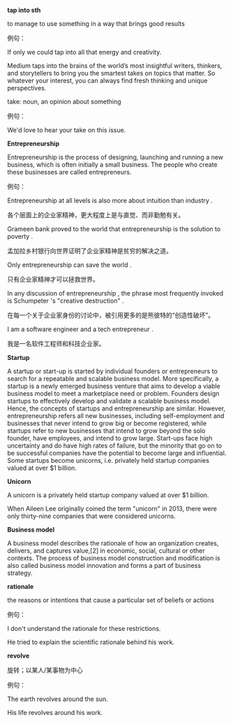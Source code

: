 **tap into sth**

to manage to use something in a way that brings good results

例句：

If only we could tap into all that energy and creativity.

Medium taps into the brains of the world’s most insightful writers, thinkers, and storytellers to bring you the smartest takes on topics that matter. So whatever your interest, you can always find fresh thinking and unique perspectives.

take: noun, an opinion about something

例句：

We'd love to hear your take on this issue.

**Entrepreneurship**

Entrepreneurship is the process of designing, launching and running a new business, which is often initially a small business. The people who create these businesses are called entrepreneurs.

例句：

Entrepreneurship at all levels is also more about intuition than industry .

各个层面上的企业家精神，更大程度上是与直觉、而非勤勉有关。

Grameen bank proved to the world that entrepreneurship is the solution to poverty .

孟加拉乡村银行向世界证明了企业家精神是贫穷的解决之道。

Only entrepreneurship can save the world .

只有企业家精神才可以拯救世界。

In any discussion of entrepreneurship , the phrase most frequently invoked is Schumpeter 's "creative destruction" .

在每一个关于企业家身份的讨论中，被引用更多的是熊彼特的“创造性破坏”。

I am a software engineer and a tech entrepreneur .

我是一名软件工程师和科技企业家。

**Startup**

A startup or start-up is started by individual founders or entrepreneurs to search for a repeatable and scalable business model. More specifically, a startup is a newly emerged business venture that aims to develop a viable business model to meet a marketplace need or problem. Founders design startups to effectively develop and validate a scalable business model. Hence, the concepts of startups and entrepreneurship are similar. However, entrepreneurship refers all new businesses, including self-employment and businesses that never intend to grow big or become registered, while startups refer to new businesses that intend to grow beyond the solo founder, have employees, and intend to grow large. Start-ups face high uncertainty and do have high rates of failure, but the minority that go on to be successful companies have the potential to become large and influential. Some startups become unicorns, i.e. privately held startup companies valued at over $1 billion.

**Unicorn**

A unicorn is a privately held startup company valued at over $1 billion.

When Aileen Lee originally coined the term "unicorn" in 2013, there were only thirty-nine companies that were considered unicorns.

**Business model**

A business model describes the rationale of how an organization creates, delivers, and captures value,\[2\] in economic, social, cultural or other contexts. The process of business model construction and modification is also called business model innovation and forms a part of business strategy.

**rationale**

the reasons or intentions that cause a particular set of beliefs or actions

例句：

I don't understand the rationale for these restrictions.

He tried to explain the scientific rationale behind his work.

**revolve**

旋转；以某人/某事物为中心

例句：

The earth revolves around the sun.

His life revolves around his work. 

